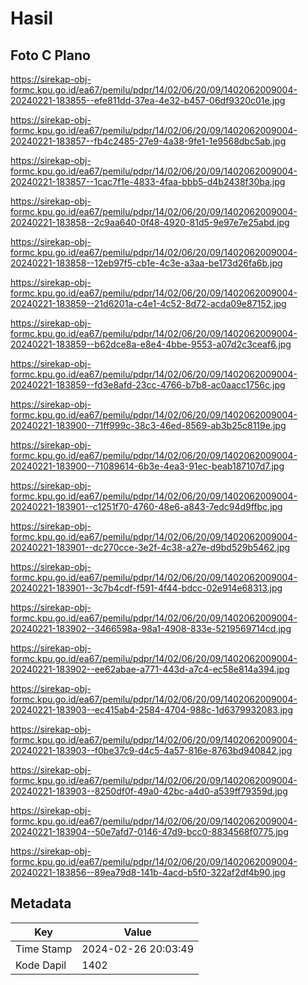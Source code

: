 # Hasil

## Foto C Plano

https://sirekap-obj-formc.kpu.go.id/ea67/pemilu/pdpr/14/02/06/20/09/1402062009004-20240221-183855--efe811dd-37ea-4e32-b457-06df9320c01e.jpg

https://sirekap-obj-formc.kpu.go.id/ea67/pemilu/pdpr/14/02/06/20/09/1402062009004-20240221-183857--fb4c2485-27e9-4a38-9fe1-1e9568dbc5ab.jpg

https://sirekap-obj-formc.kpu.go.id/ea67/pemilu/pdpr/14/02/06/20/09/1402062009004-20240221-183857--1cac7f1e-4833-4faa-bbb5-d4b2438f30ba.jpg

https://sirekap-obj-formc.kpu.go.id/ea67/pemilu/pdpr/14/02/06/20/09/1402062009004-20240221-183858--2c9aa640-0f48-4920-81d5-9e97e7e25abd.jpg

https://sirekap-obj-formc.kpu.go.id/ea67/pemilu/pdpr/14/02/06/20/09/1402062009004-20240221-183858--12eb97f5-cb1e-4c3e-a3aa-be173d26fa6b.jpg

https://sirekap-obj-formc.kpu.go.id/ea67/pemilu/pdpr/14/02/06/20/09/1402062009004-20240221-183859--21d6201a-c4e1-4c52-8d72-acda09e87152.jpg

https://sirekap-obj-formc.kpu.go.id/ea67/pemilu/pdpr/14/02/06/20/09/1402062009004-20240221-183859--b62dce8a-e8e4-4bbe-9553-a07d2c3ceaf6.jpg

https://sirekap-obj-formc.kpu.go.id/ea67/pemilu/pdpr/14/02/06/20/09/1402062009004-20240221-183859--fd3e8afd-23cc-4766-b7b8-ac0aacc1756c.jpg

https://sirekap-obj-formc.kpu.go.id/ea67/pemilu/pdpr/14/02/06/20/09/1402062009004-20240221-183900--71ff999c-38c3-46ed-8569-ab3b25c8119e.jpg

https://sirekap-obj-formc.kpu.go.id/ea67/pemilu/pdpr/14/02/06/20/09/1402062009004-20240221-183900--71089614-6b3e-4ea3-91ec-beab187107d7.jpg

https://sirekap-obj-formc.kpu.go.id/ea67/pemilu/pdpr/14/02/06/20/09/1402062009004-20240221-183901--c1251f70-4760-48e6-a843-7edc94d9ffbc.jpg

https://sirekap-obj-formc.kpu.go.id/ea67/pemilu/pdpr/14/02/06/20/09/1402062009004-20240221-183901--dc270cce-3e2f-4c38-a27e-d9bd529b5462.jpg

https://sirekap-obj-formc.kpu.go.id/ea67/pemilu/pdpr/14/02/06/20/09/1402062009004-20240221-183901--3c7b4cdf-f591-4f44-bdcc-02e914e68313.jpg

https://sirekap-obj-formc.kpu.go.id/ea67/pemilu/pdpr/14/02/06/20/09/1402062009004-20240221-183902--3466598a-98a1-4908-833e-5219569714cd.jpg

https://sirekap-obj-formc.kpu.go.id/ea67/pemilu/pdpr/14/02/06/20/09/1402062009004-20240221-183902--ee62abae-a771-443d-a7c4-ec58e814a394.jpg

https://sirekap-obj-formc.kpu.go.id/ea67/pemilu/pdpr/14/02/06/20/09/1402062009004-20240221-183903--ec415ab4-2584-4704-988c-1d6379932083.jpg

https://sirekap-obj-formc.kpu.go.id/ea67/pemilu/pdpr/14/02/06/20/09/1402062009004-20240221-183903--f0be37c9-d4c5-4a57-816e-8763bd940842.jpg

https://sirekap-obj-formc.kpu.go.id/ea67/pemilu/pdpr/14/02/06/20/09/1402062009004-20240221-183903--8250df0f-49a0-42bc-a4d0-a539ff79359d.jpg

https://sirekap-obj-formc.kpu.go.id/ea67/pemilu/pdpr/14/02/06/20/09/1402062009004-20240221-183904--50e7afd7-0146-47d9-bcc0-8834568f0775.jpg

https://sirekap-obj-formc.kpu.go.id/ea67/pemilu/pdpr/14/02/06/20/09/1402062009004-20240221-183856--89ea79d8-141b-4acd-b5f0-322af2df4b90.jpg


## Metadata

| Key        | Value               |
| ---------- | ------------------- |
| Time Stamp | 2024-02-26 20:03:49 |
| Kode Dapil | 1402                |



